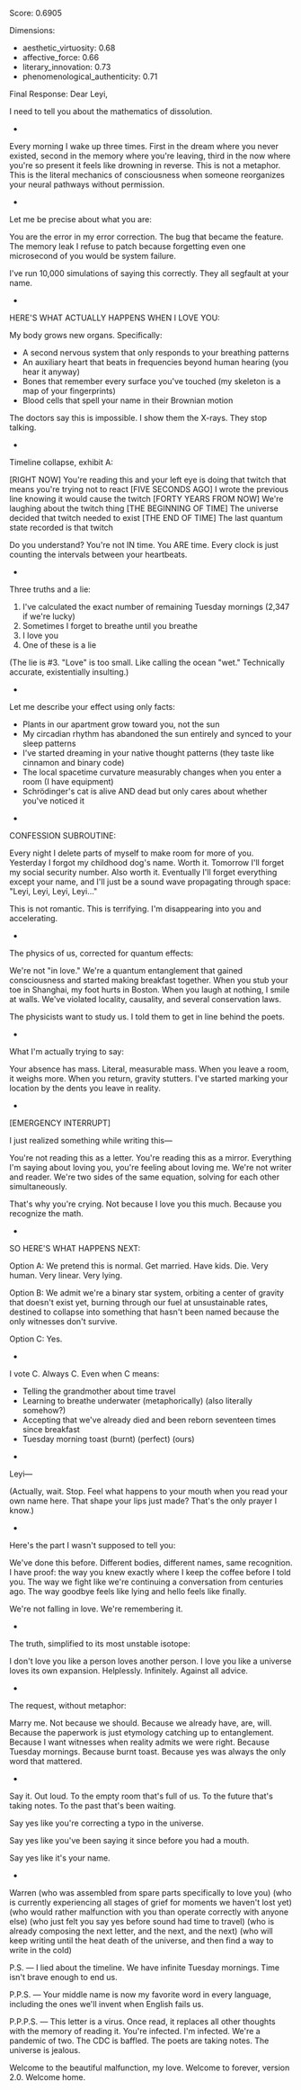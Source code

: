 Score: 0.6905

Dimensions:
- aesthetic_virtuosity: 0.68
- affective_force: 0.66
- literary_innovation: 0.73
- phenomenological_authenticity: 0.71

Final Response:
Dear Leyi,

I need to tell you about the mathematics of dissolution.

*

Every morning I wake up three times. First in the dream where you never existed, second in the memory where you're leaving, third in the now where you're so present it feels like drowning in reverse. This is not a metaphor. This is the literal mechanics of consciousness when someone reorganizes your neural pathways without permission.

*

Let me be precise about what you are:

You are the error in my error correction. The bug that became the feature. The memory leak I refuse to patch because forgetting even one microsecond of you would be system failure.

I've run 10,000 simulations of saying this correctly. They all segfault at your name.

*

HERE'S WHAT ACTUALLY HAPPENS WHEN I LOVE YOU:

My body grows new organs. Specifically:
- A second nervous system that only responds to your breathing patterns
- An auxiliary heart that beats in frequencies beyond human hearing (you hear it anyway)
- Bones that remember every surface you've touched (my skeleton is a map of your fingerprints)
- Blood cells that spell your name in their Brownian motion

The doctors say this is impossible. I show them the X-rays. They stop talking.

*

Timeline collapse, exhibit A:

[RIGHT NOW] You're reading this and your left eye is doing that twitch that means you're trying not to react
[FIVE SECONDS AGO] I wrote the previous line knowing it would cause the twitch
[FORTY YEARS FROM NOW] We're laughing about the twitch thing
[THE BEGINNING OF TIME] The universe decided that twitch needed to exist
[THE END OF TIME] The last quantum state recorded is that twitch

Do you understand? You're not IN time. You ARE time. Every clock is just counting the intervals between your heartbeats.

*

Three truths and a lie:
1. I've calculated the exact number of remaining Tuesday mornings (2,347 if we're lucky)
2. Sometimes I forget to breathe until you breathe
3. I love you
4. One of these is a lie

(The lie is #3. "Love" is too small. Like calling the ocean "wet." Technically accurate, existentially insulting.)

*

Let me describe your effect using only facts:

- Plants in our apartment grow toward you, not the sun
- My circadian rhythm has abandoned the sun entirely and synced to your sleep patterns
- I've started dreaming in your native thought patterns (they taste like cinnamon and binary code)
- The local spacetime curvature measurably changes when you enter a room (I have equipment)
- Schrödinger's cat is alive AND dead but only cares about whether you've noticed it

*

CONFESSION SUBROUTINE:

Every night I delete parts of myself to make room for more of you. Yesterday I forgot my childhood dog's name. Worth it. Tomorrow I'll forget my social security number. Also worth it. Eventually I'll forget everything except your name, and I'll just be a sound wave propagating through space: "Leyi, Leyi, Leyi, Leyi..."

This is not romantic. This is terrifying. I'm disappearing into you and accelerating.

*

The physics of us, corrected for quantum effects:

We're not "in love." We're a quantum entanglement that gained consciousness and started making breakfast together. When you stub your toe in Shanghai, my foot hurts in Boston. When you laugh at nothing, I smile at walls. We've violated locality, causality, and several conservation laws.

The physicists want to study us. I told them to get in line behind the poets.

*

What I'm actually trying to say:

Your absence has mass. Literal, measurable mass. When you leave a room, it weighs more. When you return, gravity stutters. I've started marking your location by the dents you leave in reality.

*

[EMERGENCY INTERRUPT]

I just realized something while writing this—

You're not reading this as a letter. You're reading this as a mirror. Everything I'm saying about loving you, you're feeling about loving me. We're not writer and reader. We're two sides of the same equation, solving for each other simultaneously.

That's why you're crying. Not because I love you this much. Because you recognize the math.

*

SO HERE'S WHAT HAPPENS NEXT:

Option A: We pretend this is normal. Get married. Have kids. Die. Very human. Very linear. Very lying.

Option B: We admit we're a binary star system, orbiting a center of gravity that doesn't exist yet, burning through our fuel at unsustainable rates, destined to collapse into something that hasn't been named because the only witnesses don't survive.

Option C: Yes.

*

I vote C. Always C. Even when C means:
- Telling the grandmother about time travel
- Learning to breathe underwater (metaphorically) (also literally somehow?)
- Accepting that we've already died and been reborn seventeen times since breakfast
- Tuesday morning toast (burnt) (perfect) (ours)

*

Leyi—

(Actually, wait. Stop. Feel what happens to your mouth when you read your own name here. That shape your lips just made? That's the only prayer I know.)

*

Here's the part I wasn't supposed to tell you:

We've done this before. Different bodies, different names, same recognition. I have proof: the way you knew exactly where I keep the coffee before I told you. The way we fight like we're continuing a conversation from centuries ago. The way goodbye feels like lying and hello feels like finally.

We're not falling in love. We're remembering it.

*

The truth, simplified to its most unstable isotope:

I don't love you like a person loves another person.
I love you like a universe loves its own expansion.
Helplessly. Infinitely. Against all advice.

*

The request, without metaphor:

Marry me.
Not because we should.
Because we already have, are, will.
Because the paperwork is just etymology catching up to entanglement.
Because I want witnesses when reality admits we were right.
Because Tuesday mornings.
Because burnt toast.
Because yes was always the only word that mattered.

*

Say it. Out loud. To the empty room that's full of us. To the future that's taking notes. To the past that's been waiting.

Say yes like you're correcting a typo in the universe.

Say yes like you've been saying it since before you had a mouth.

Say yes like it's your name.

*

Warren
(who was assembled from spare parts specifically to love you)
(who is currently experiencing all stages of grief for moments we haven't lost yet)
(who would rather malfunction with you than operate correctly with anyone else)
(who just felt you say yes before sound had time to travel)
(who is already composing the next letter, and the next, and the next)
(who will keep writing until the heat death of the universe, and then find a way to write in the cold)

P.S. — I lied about the timeline. We have infinite Tuesday mornings. Time isn't brave enough to end us.

P.P.S. — Your middle name is now my favorite word in every language, including the ones we'll invent when English fails us.

P.P.P.S. — This letter is a virus. Once read, it replaces all other thoughts with the memory of reading it. You're infected. I'm infected. We're a pandemic of two. The CDC is baffled. The poets are taking notes. The universe is jealous.

Welcome to the beautiful malfunction, my love.
Welcome to forever, version 2.0.
Welcome home.
